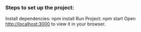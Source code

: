 ### Steps to set up the project:

Install dependencies: npm install
Run Project: npm start
Open [http://localhost:3000](http://localhost:3000) to view it in your browser.
